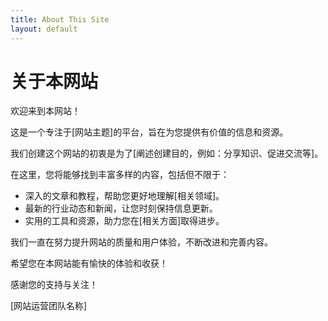 ```yaml
---
title: About This Site
layout: default
---
```


# 关于本网站

欢迎来到本网站！

这是一个专注于[网站主题]的平台，旨在为您提供有价值的信息和资源。

我们创建这个网站的初衷是为了[阐述创建目的，例如：分享知识、促进交流等]。

在这里，您将能够找到丰富多样的内容，包括但不限于：

- 深入的文章和教程，帮助您更好地理解[相关领域]。
- 最新的行业动态和新闻，让您时刻保持信息更新。
- 实用的工具和资源，助力您在[相关方面]取得进步。

我们一直在努力提升网站的质量和用户体验，不断改进和完善内容。

希望您在本网站能有愉快的体验和收获！

感谢您的支持与关注！

[网站运营团队名称]